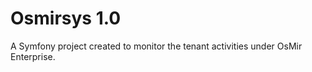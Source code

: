Osmirsys 1.0
=======

A Symfony project created to monitor the tenant activities under OsMir Enterprise.
